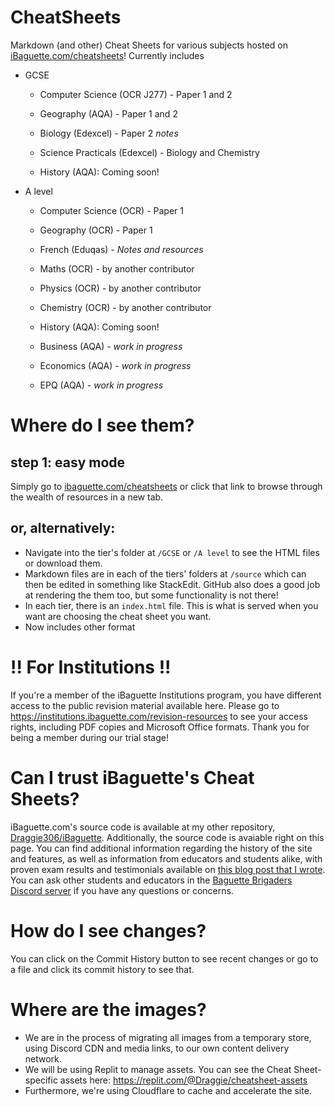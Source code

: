 # CheatSheets
Markdown (and other) Cheat Sheets for various subjects hosted on [iBaguette.com/cheatsheets](https://ibaguette.com/cheatsheets)!
Currently includes

-   GCSE
    
	-   Computer Science (OCR J277) - Paper 1 and 2
    
	-   Geography (AQA) - Paper 1 and 2
    
	-   Biology (Edexcel) - Paper 2  _notes_
    
	-   Science Practicals (Edexcel) - Biology and Chemistry

 	-   History (AQA): Coming soon!
    
-   A level
    
	-   Computer Science (OCR) - Paper 1
    
	-   Geography (OCR) - Paper 1
    
	-   French (Eduqas) -  _Notes and resources_
    
	-   Maths (OCR) - by another contributor
    
	-   Physics (OCR) - by another contributor
    
	-   Chemistry (OCR) - by another contributor

 	-   History (AQA): Coming soon!
    
	-   Business (AQA) -  _work in progress_
    
	-   Economics (AQA) -  _work in progress_
    
	-   EPQ (AQA) -  _work in progress_
 
# Where do I see them?

## step 1: easy mode
Simply go to [ibaguette.com/cheatsheets](https://ibaguette.com/cheatsheets) or click that link to browse through the wealth of resources in a new tab.

## or, alternatively:
- Navigate into the tier's folder at `/GCSE` or `/A level` to see the HTML files or download them.
- Markdown files are in each of the tiers' folders at `/source` which can then be edited in something like StackEdit. GitHub also does a good job at rendering the them too, but some functionality is not there!
- In each tier, there is an `index.html` file. This is what is served when you want are choosing the cheat sheet you want.
- Now includes other format


# !! For Institutions !!
If you're a member of the iBaguette Institutions program, you have different access to the public revision material available here.
Please go to https://institutions.ibaguette.com/revision-resources to see your access rights, including PDF copies and Microsoft Office formats.
Thank you for being a member during our trial stage!


# Can I trust iBaguette's Cheat Sheets?
iBaguette.com's source code is available at my other repository, [Draggie306/iBaguette](https://github.com/Draggie306/iBaguette). Additionally, the source code is avaiable right on this page.
You can find additional information regarding the history of the site and features, as well as information from educators and students alike, with proven exam results and testimonials available on [this blog post that I wrote](https://www.ibaguette.com/2023/04/what-is-iBaguette.html). You can ask other students and educators in the [Baguette Brigaders Discord server](https://discord.gg/xz4SjyuBND) if you have any questions or concerns.


# How do I see changes?
You can click on the Commit History button to see recent changes or go to a file and click its commit history to see that.


# Where are the images?
- We are in the process of migrating all images from a temporary store, using Discord CDN and media links, to our own content delivery network.
- We will be using Replit to manage assets. You can see the Cheat Sheet-specific assets here: https://replit.com/@Draggie/cheatsheet-assets
- Furthermore, we're using Cloudflare to cache and accelerate the site.
